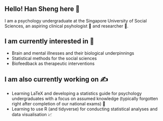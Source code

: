## Hello! Han Sheng here 👋

I am a psychology undergraduate at the Singapore University of Social Sciences, an aspiring clinical psyhologist 🧠 and researcher 🥼.

## I am currently interested in 👀

- Brain and mental illnesses and their biological underpinnings
- Statistical methods for the social sciences
- Biofeedback as therapeutic interventions 

## I am also currently working on ✍️

- Learning LaTeX and developing a statistics guide for psychology undergraduates with a focus on assumed knowledge (typically forgotten right after completion of our national exams) 🧮
- Learning to use R (and tidyverse) for conducting statistical analyses and data visualisation 📈

<!---
ho-han-sheng/ho-han-sheng is a ✨ special ✨ repository because its `README.md` (this file) appears on your GitHub profile.
You can click the Preview link to take a look at your changes.
--->
